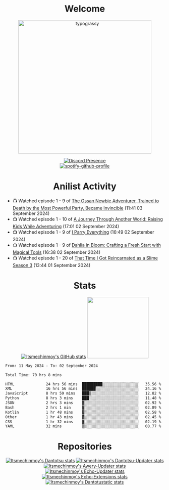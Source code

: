<div align="center">

# Welcome
<a href="https://github.com/kawarimidoll/typograssy">
    <img alt="typograssy" src="https://typograssy.deno.dev/api?text=%E3%82%88%E3%81%86%E3%81%93%E3%81%9D%E3%81%BF%E3%81%AA%E3%81%95%E3%82%93%20-%20Itsmechinmoy--&&l0=none&l1=82d9d0&l2=027353&l3=038c4c&l4=01402e&bg=none&frame=none&speed=100&comment=" width="421.99">
</a>

[![Discord Presence](https://lanyard.cnrad.dev/api/523539866311720963?theme=dark&bg=Oe1116&animated=false&hideDiscrim=true&borderRadius=30px&hideActivity=whenNotUsed)](https://discord.com/users/523539866311720963)<br>
[![spotify-github-profile](https://spotify-github-profile.kittinanx.com/api/view?uid=31zczwoe3obxakjgkio7anubhkaq&cover_image=true&theme=novatorem&show_offline=true&background_color=121212&interchange=false&bar_color=53b14f&bar_color=ffffff&bar_color_cover=false)](https://spotify-github-profile.vercel.app/api/view?uid=31zczwoe3obxakjgkio7anubhkaq&redirect=true)
</div>

<div align="center">

# Anilist Activity
</div>
<!-- ANILIST_ACTIVITY:start -->

-   📺 Watched episode 1 - 9 of [The Ossan Newbie Adventurer, Trained to Death by the Most Powerful Party, Became Invincible](https://anilist.co/anime/163292) (11:41 03 September 2024)
-   📺 Watched episode 1 - 10 of [A Journey Through Another World: Raising Kids While Adventuring](https://anilist.co/anime/171031) (17:01 02 September 2024)
-   📺 Watched episode 1 - 9 of [I Parry Everything](https://anilist.co/anime/170695) (16:49 02 September 2024)
-   📺 Watched episode 1 - 9 of [Dahlia in Bloom: Crafting a Fresh Start with Magical Tools](https://anilist.co/anime/168623) (16:38 02 September 2024)
-   📺 Watched episode 1 - 20 of [That Time I Got Reincarnated as a Slime Season 3](https://anilist.co/anime/156822) (13:44 01 September 2024)

<!-- ANILIST_ACTIVITY:end -->
<div align="center">
    
# Stats
[![Itsmechinmoy's GitHub stats](https://github-readme-stats.vercel.app/api?username=itsmechinmoy&show_icons=true&theme=algolia)](https://github.com/anuraghazra/github-readme-stats)
<img src="https://github-readme-stackoverflow.vercel.app/?userID=25004176&theme=dark" height="194"/>
</div>
<!--START_SECTION:waka-->

```txt
From: 11 May 2024 - To: 02 September 2024

Total Time: 70 hrs 8 mins

HTML              24 hrs 56 mins  █████████░░░░░░░░░░░░░░░░   35.56 %
XML               16 hrs 56 mins  ██████░░░░░░░░░░░░░░░░░░░   24.16 %
JavaScript        8 hrs 59 mins   ███▒░░░░░░░░░░░░░░░░░░░░░   12.82 %
Python            8 hrs 3 mins    ███░░░░░░░░░░░░░░░░░░░░░░   11.48 %
JSON              2 hrs 3 mins    ▓░░░░░░░░░░░░░░░░░░░░░░░░   02.92 %
Bash              2 hrs 1 min     ▓░░░░░░░░░░░░░░░░░░░░░░░░   02.89 %
Kotlin            1 hr 48 mins    ▓░░░░░░░░░░░░░░░░░░░░░░░░   02.58 %
Other             1 hr 43 mins    ▓░░░░░░░░░░░░░░░░░░░░░░░░   02.45 %
CSS               1 hr 32 mins    ▓░░░░░░░░░░░░░░░░░░░░░░░░   02.19 %
YAML              32 mins         ▒░░░░░░░░░░░░░░░░░░░░░░░░   00.77 %
```

<!--END_SECTION:waka-->
<div align="center">

# Repositories
[![Itsmechinmoy's Dantotsu stats](https://github-readme-stats.vercel.app/api/pin/?username=itsmechinmoy&repo=dantotsu&show_icons=true&theme=algolia&description_lines_count=1)](https://github.com/itsmechinmoy/dantotsu)
[![Itsmechinmoy's Dantotsu-Updater stats](https://github-readme-stats.vercel.app/api/pin/?username=itsmechinmoy&repo=dantotsu-updater&show_icons=true&theme=algolia&description_lines_count=1)](https://github.com/itsmechinmoy/dantotsu-updater)
[![Itsmechinmoy's Awery-Updater stats](https://github-readme-stats.vercel.app/api/pin/?username=itsmechinmoy&repo=awery-updater&show_icons=true&theme=algolia&description_lines_count=1)](https://github.com/itsmechinmoy/awery-updater)
[![Itsmechinmoy's Echo-Updater stats](https://github-readme-stats.vercel.app/api/pin/?username=itsmechinmoy&repo=echo-updater&show_icons=true&theme=algolia&description_lines_count=1)](https://github.com/itsmechinmoy/echo-updater)
[![Itsmechinmoy's Echo-Extensions stats](https://github-readme-stats.vercel.app/api/pin/?username=itsmechinmoy&repo=echo-extensions&show_icons=true&theme=algolia&description_lines_count=1)](https://github.com/itsmechinmoy/echo-extensions)
[![Itsmechinmoy's Dantotustatic stats](https://github-readme-stats.vercel.app/api/pin/?username=itsmechinmoy&repo=dantotustatic&show_icons=true&theme=algolia&description_lines_count=1)](https://github.com/itsmechinmoy/dantotustatic)
</div>
